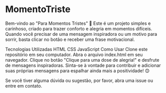 # MomentoTriste
Bem-vindo ao "Para Momentos Tristes" 🌟
Este é um projeto simples e carinhoso, criado para trazer conforto e alegria em momentos difíceis. Quando você precisar de uma mensagem inspiradora ou um motivo para sorrir, basta clicar no botão e receber uma frase motivacional.

Tecnologias Utilizadas
HTML
CSS
JavaScript
Como Usar
Clone este repositório em seu computador.
Abra o arquivo index.html em seu navegador.
Clique no botão "Clique para uma dose de alegria!" e desfrute de mensagens inspiradoras.
Sinta-se à vontade para contribuir e adicionar suas próprias mensagens para espalhar ainda mais a positividade! 😊

Se você tiver alguma dúvida ou sugestão, por favor, abra uma issue ou entre em contato.
